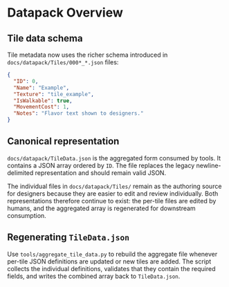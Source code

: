 # Datapack Overview

## Tile data schema

Tile metadata now uses the richer schema introduced in
`docs/datapack/Tiles/000*_*.json` files:

```json
{
  "ID": 0,
  "Name": "Example",
  "Texture": "tile_example",
  "IsWalkable": true,
  "MovementCost": 1,
  "Notes": "Flavor text shown to designers."
}
```

## Canonical representation

`docs/datapack/TileData.json` is the aggregated form consumed by tools.
It contains a JSON array ordered by `ID`. The file replaces the legacy
newline-delimited representation and should remain valid JSON.

The individual files in `docs/datapack/Tiles/` remain as the authoring
source for designers because they are easier to edit and review
individually. Both representations therefore continue to exist: the
per-tile files are edited by humans, and the aggregated array is
regenerated for downstream consumption.

## Regenerating `TileData.json`

Use `tools/aggregate_tile_data.py` to rebuild the aggregate file whenever
per-tile JSON definitions are updated or new tiles are added. The script
collects the individual definitions, validates that they contain the
required fields, and writes the combined array back to `TileData.json`.
